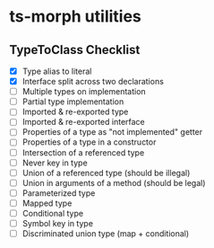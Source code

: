 # ts-morph utilities

## TypeToClass Checklist

- [x] Type alias to literal
- [x] Interface split across two declarations
- [ ] Multiple types on implementation
- [ ] Partial type implementation
- [ ] Imported & re-exported type
- [ ] Imported & re-exported interface
- [ ] Properties of a type as "not implemented" getter
- [ ] Properties of a type in a constructor
- [ ] Intersection of a referenced type
- [ ] Never key in type
- [ ] Union of a referenced type (should be illegal)
- [ ] Union in arguments of a method (should be legal)
- [ ] Parameterized type
- [ ] Mapped type
- [ ] Conditional type
- [ ] Symbol key in type
- [ ] Discriminated union type (map + conditional)

